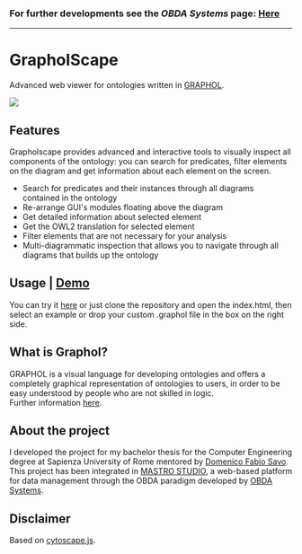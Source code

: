 ### For further developments see the *OBDA Systems* page: [Here](https://github.com/obdasystems/grapholscape)
---
# GrapholScape
Advanced web viewer for ontologies written in [GRAPHOL](http://www.dis.uniroma1.it/~graphol/).

<img src="https://gianluca-pepe.github.io/GrapholScape/res/gif.gif" />

## Features
Grapholscape provides advanced and interactive tools to visually inspect all components of the ontology: you can search for predicates, filter elements on the diagram and get information about each element on the screen.
* Search for predicates and their instances through all diagrams contained in the ontology
* Re-arrange GUI's modules floating above the diagram
* Get detailed information about selected element
* Get the OWL2 translation for selected element
* Filter elements that are not necessary for your analysis
* Multi-diagrammatic inspection that allows you to navigate through all diagrams that builds up the ontology

## Usage | [Demo](https://gianluca-pepe.github.io/GrapholScape/)
You can try it [here](https://gianluca-pepe.github.io/GrapholScape/) or just clone the repository and open the index.html, then select an example or drop your custom .graphol file in the box on the right side.

## What is Graphol?
GRAPHOL is a visual language for developing ontologies and offers a completely graphical representation of ontologies to users, in order to be easy understood by people who are not skilled in logic.\
Further information [here](http://www.dis.uniroma1.it/~graphol/).

## About the project
I developed the project for my bachelor thesis for the Computer Engineering degree at Sapienza University of Rome mentored by [Domenico Fabio Savo](https://github.com/savo-fabio).\
This project has been integrated in [MASTRO STUDIO](http://www.obdasystems.com/mastrostudio), a web-based platform for data management through the OBDA paradigm developed by [OBDA Systems](http://www.obdasystems.com).

## Disclaimer
Based on [cytoscape.js](http://js.cytoscape.org).
